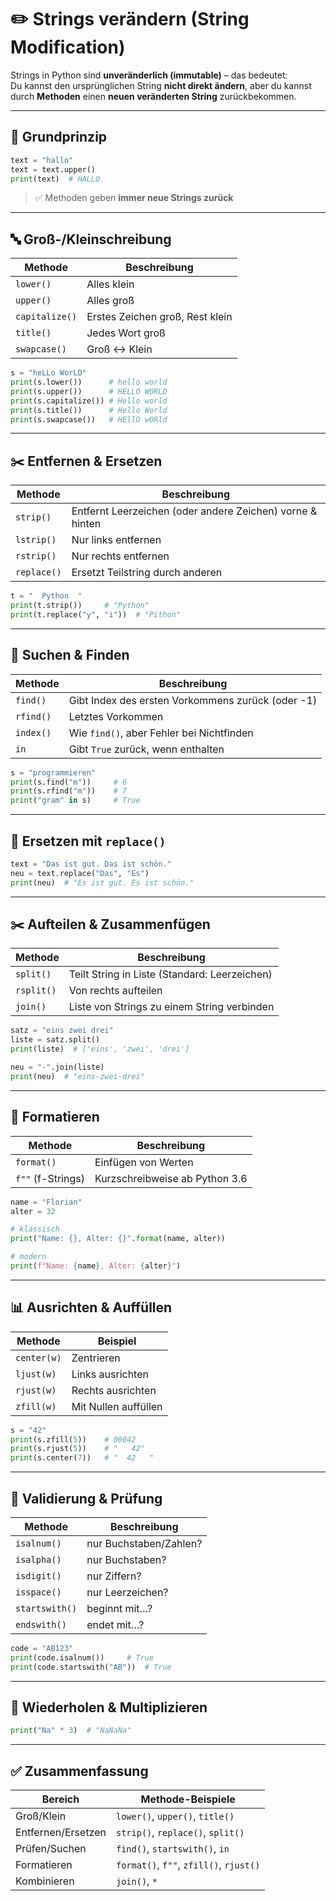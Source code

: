 # ✏️ Strings verändern (String Modification)

Strings in Python sind **unveränderlich (immutable)** – das bedeutet:  
Du kannst den ursprünglichen String **nicht direkt ändern**, aber du kannst durch **Methoden** einen **neuen veränderten String** zurückbekommen.

---

## 🧱 Grundprinzip

```python
text = "hallo"
text = text.upper()
print(text)  # HALLO
```

> ✅ Methoden geben **immer neue Strings zurück**

---

## 🔤 Groß-/Kleinschreibung

| Methode        | Beschreibung                            |
|----------------|-------------------------------------------|
| `lower()`      | Alles klein                              |
| `upper()`      | Alles groß                               |
| `capitalize()` | Erstes Zeichen groß, Rest klein          |
| `title()`      | Jedes Wort groß                          |
| `swapcase()`   | Groß ↔ Klein                             |

```python
s = "heLLo WorLD"
print(s.lower())      # hello world
print(s.upper())      # HELLO WORLD
print(s.capitalize()) # Hello world
print(s.title())      # Hello World
print(s.swapcase())   # HEllO wORld
```

---

## ✂️ Entfernen & Ersetzen

| Methode      | Beschreibung                            |
|--------------|-------------------------------------------|
| `strip()`    | Entfernt Leerzeichen (oder andere Zeichen) vorne & hinten |
| `lstrip()`   | Nur links entfernen                      |
| `rstrip()`   | Nur rechts entfernen                     |
| `replace()`  | Ersetzt Teilstring durch anderen         |

```python
t = "  Python  "
print(t.strip())     # "Python"
print(t.replace("y", "i"))  # "Pithon"
```

---

## 🔎 Suchen & Finden

| Methode         | Beschreibung                                |
|------------------|---------------------------------------------|
| `find()`         | Gibt Index des ersten Vorkommens zurück (oder -1) |
| `rfind()`        | Letztes Vorkommen                          |
| `index()`        | Wie `find()`, aber Fehler bei Nichtfinden |
| `in`             | Gibt `True` zurück, wenn enthalten         |

```python
s = "programmieren"
print(s.find("m"))     # 6
print(s.rfind("m"))    # 7
print("gram" in s)     # True
```

---

## 🧩 Ersetzen mit `replace()`

```python
text = "Das ist gut. Das ist schön."
neu = text.replace("Das", "Es")
print(neu)  # "Es ist gut. Es ist schön."
```

---

## ✂️ Aufteilen & Zusammenfügen

| Methode         | Beschreibung                             |
|------------------|-------------------------------------------|
| `split()`        | Teilt String in Liste (Standard: Leerzeichen) |
| `rsplit()`       | Von rechts aufteilen                     |
| `join()`         | Liste von Strings zu einem String verbinden |

```python
satz = "eins zwei drei"
liste = satz.split()
print(liste)  # ['eins', 'zwei', 'drei']

neu = "-".join(liste)
print(neu)  # "eins-zwei-drei"
```

---

## 🔐 Formatieren

| Methode             | Beschreibung                         |
|----------------------|--------------------------------------|
| `format()`           | Einfügen von Werten                  |
| `f""` (f-Strings)    | Kurzschreibweise ab Python 3.6       |

```python
name = "Florian"
alter = 32

# klassisch
print("Name: {}, Alter: {}".format(name, alter))

# modern
print(f"Name: {name}, Alter: {alter}")
```

---

## 📊 Ausrichten & Auffüllen

| Methode         | Beispiel                       |
|------------------|--------------------------------|
| `center(w)`      | Zentrieren                     |
| `ljust(w)`       | Links ausrichten               |
| `rjust(w)`       | Rechts ausrichten              |
| `zfill(w)`       | Mit Nullen auffüllen           |

```python
s = "42"
print(s.zfill(5))    # 00042
print(s.rjust(5))    # "   42"
print(s.center(7))   # "  42   "
```

---

## 🧪 Validierung & Prüfung

| Methode         | Beschreibung                       |
|------------------|------------------------------------|
| `isalnum()`      | nur Buchstaben/Zahlen?            |
| `isalpha()`      | nur Buchstaben?                   |
| `isdigit()`      | nur Ziffern?                      |
| `isspace()`      | nur Leerzeichen?                  |
| `startswith()`   | beginnt mit…?                     |
| `endswith()`     | endet mit…?                       |

```python
code = "AB123"
print(code.isalnum())     # True
print(code.startswith("AB"))  # True
```

---

## 🔁 Wiederholen & Multiplizieren

```python
print("Na" * 3)  # "NaNaNa"
```

---

## ✅ Zusammenfassung

| Bereich              | Methode-Beispiele                          |
|----------------------|---------------------------------------------|
| Groß/Klein           | `lower()`, `upper()`, `title()`            |
| Entfernen/Ersetzen   | `strip()`, `replace()`, `split()`          |
| Prüfen/Suchen        | `find()`, `startswith()`, `in`             |
| Formatieren          | `format()`, `f""`, `zfill()`, `rjust()`     |
| Kombinieren          | `join()`, `*`                               |
